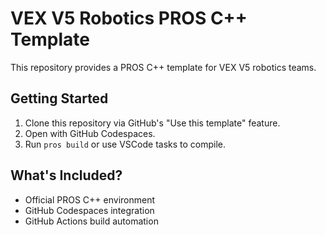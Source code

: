 # VEX V5 Robotics PROS C++ Template

This repository provides a PROS C++ template for VEX V5 robotics teams.

## Getting Started

1. Clone this repository via GitHub's "Use this template" feature.
2. Open with GitHub Codespaces.
3. Run `pros build` or use VSCode tasks to compile.

## What's Included?

- Official PROS C++ environment
- GitHub Codespaces integration
- GitHub Actions build automation
